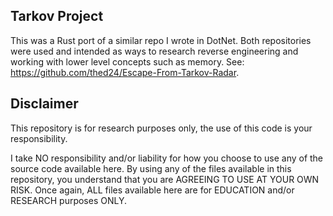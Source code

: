 ## Tarkov Project

This was a Rust port of a similar repo I wrote in DotNet. Both repositories were used and intended as ways to research reverse engineering and working with lower level concepts such as memory. See: https://github.com/thed24/Escape-From-Tarkov-Radar.

## Disclaimer

This repository is for research purposes only, the use of this code is your responsibility.

I take NO responsibility and/or liability for how you choose to use any of the source code available here. By using any of the files available in this repository, you understand that you are AGREEING TO USE AT YOUR OWN RISK. Once again, ALL files available here are for EDUCATION and/or RESEARCH purposes ONLY.